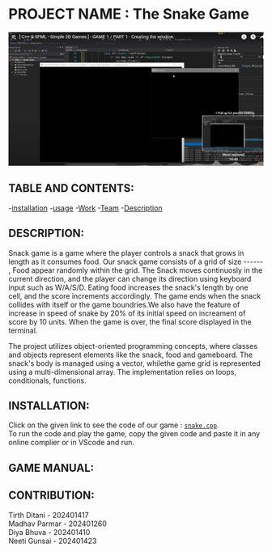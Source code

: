  # PROJECT NAME : The Snake Game

![image alt](https://github.com/madhav-p-11/project-/blob/main/Screenshot%202025-01-25%20194536.png)
## TABLE AND CONTENTS:
-[installation](#installation)
-[usage](#usage)
-[Work](#Work)
-[Team](#Team)
-[Description](#Description)
## DESCRIPTION: 
Snack game is a game where the player controls a snack that grows in length as it consumes food. Our snack game consists of a grid of size ------ , Food appear randomly within the grid. The Snack moves continuosly in the current direction, and the player can change its direction using keyboard input such as W/A/S/D. Eating food increases the snack's length by one cell, and the score increments accordingly. The game ends when the snack collides with itself or the game boundries.We also have the feature of increase in speed of snake by 20% of its initial speed on increament of score by 10 units. When the game is over, the final score displayed in the terminal.


The project utilizes object-oriented programming concepts, where classes and objects represent elements like the snack, food and gameboard. The snack's body is managed using a vector, whilethe game grid is represented using a multi-dimensional array. The implementation relies on loops, conditionals, functions. 
 
## INSTALLATION:
Click on the given link to see the code of our game :
[`snake.cpp`](./snake.cpp).  
To run the code and play the game, copy the given code and paste it in any online complier or in VScode and run.


## GAME MANUAL: 


## CONTRIBUTION:
 Tirth Ditani  - 202401417<br>
 Madhav Parmar - 202401260<br>
 Diya Bhuva    - 202401410<br>
 Neeti Gunsai  - 202401423<br>
